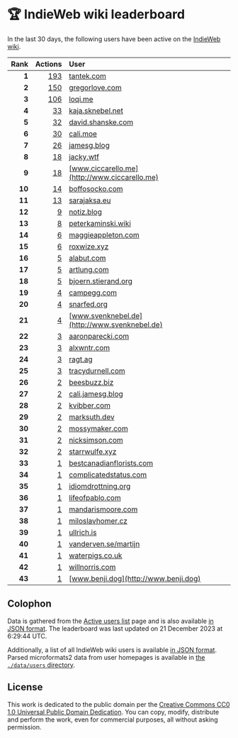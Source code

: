 # 🏆 IndieWeb wiki leaderboard

In the last 30 days, the following users have been active on the [IndieWeb wiki](https://indieweb.org).

| Rank | Actions | User |
|-----:|--------:|:-----|
| **1** | [193](https://indieweb.org/Special:Contributions/Tantek.com) | [tantek.com](http://tantek.com) |
| **2** | [150](https://indieweb.org/Special:Contributions/Gregorlove.com) | [gregorlove.com](http://gregorlove.com) |
| **3** | [106](https://indieweb.org/Special:Contributions/Loqi.me) | [loqi.me](http://loqi.me) |
| **4** | [33](https://indieweb.org/Special:Contributions/Kaja.sknebel.net) | [kaja.sknebel.net](http://kaja.sknebel.net) |
| **5** | [32](https://indieweb.org/Special:Contributions/David.shanske.com) | [david.shanske.com](http://david.shanske.com) |
| **6** | [30](https://indieweb.org/Special:Contributions/Cali.moe) | [cali.moe](http://cali.moe) |
| **7** | [26](https://indieweb.org/Special:Contributions/Jamesg.blog) | [jamesg.blog](http://jamesg.blog) |
| **8** | [18](https://indieweb.org/Special:Contributions/Jacky.wtf) | [jacky.wtf](http://jacky.wtf) |
| **9** | [18](https://indieweb.org/Special:Contributions/Www.ciccarello.me) | [www.ciccarello.me](http://www.ciccarello.me) |
| **10** | [14](https://indieweb.org/Special:Contributions/Boffosocko.com) | [boffosocko.com](http://boffosocko.com) |
| **11** | [13](https://indieweb.org/Special:Contributions/Sarajaksa.eu) | [sarajaksa.eu](http://sarajaksa.eu) |
| **12** | [9](https://indieweb.org/Special:Contributions/Notiz.blog) | [notiz.blog](http://notiz.blog) |
| **13** | [8](https://indieweb.org/Special:Contributions/Peterkaminski.wiki) | [peterkaminski.wiki](http://peterkaminski.wiki) |
| **14** | [6](https://indieweb.org/Special:Contributions/Maggieappleton.com) | [maggieappleton.com](http://maggieappleton.com) |
| **15** | [6](https://indieweb.org/Special:Contributions/Roxwize.xyz) | [roxwize.xyz](http://roxwize.xyz) |
| **16** | [5](https://indieweb.org/Special:Contributions/Alabut.com) | [alabut.com](http://alabut.com) |
| **17** | [5](https://indieweb.org/Special:Contributions/Artlung.com) | [artlung.com](http://artlung.com) |
| **18** | [5](https://indieweb.org/Special:Contributions/Bjoern.stierand.org) | [bjoern.stierand.org](http://bjoern.stierand.org) |
| **19** | [4](https://indieweb.org/Special:Contributions/Campegg.com) | [campegg.com](http://campegg.com) |
| **20** | [4](https://indieweb.org/Special:Contributions/Snarfed.org) | [snarfed.org](http://snarfed.org) |
| **21** | [4](https://indieweb.org/Special:Contributions/Www.svenknebel.de) | [www.svenknebel.de](http://www.svenknebel.de) |
| **22** | [3](https://indieweb.org/Special:Contributions/Aaronparecki.com) | [aaronparecki.com](http://aaronparecki.com) |
| **23** | [3](https://indieweb.org/Special:Contributions/Alxwntr.com) | [alxwntr.com](http://alxwntr.com) |
| **24** | [3](https://indieweb.org/Special:Contributions/Ragt.ag) | [ragt.ag](http://ragt.ag) |
| **25** | [3](https://indieweb.org/Special:Contributions/Tracydurnell.com) | [tracydurnell.com](http://tracydurnell.com) |
| **26** | [2](https://indieweb.org/Special:Contributions/Beesbuzz.biz) | [beesbuzz.biz](http://beesbuzz.biz) |
| **27** | [2](https://indieweb.org/Special:Contributions/Cali.jamesg.blog) | [cali.jamesg.blog](http://cali.jamesg.blog) |
| **28** | [2](https://indieweb.org/Special:Contributions/Kvibber.com) | [kvibber.com](http://kvibber.com) |
| **29** | [2](https://indieweb.org/Special:Contributions/Marksuth.dev) | [marksuth.dev](http://marksuth.dev) |
| **30** | [2](https://indieweb.org/Special:Contributions/Mossymaker.com) | [mossymaker.com](http://mossymaker.com) |
| **31** | [2](https://indieweb.org/Special:Contributions/Nicksimson.com) | [nicksimson.com](http://nicksimson.com) |
| **32** | [2](https://indieweb.org/Special:Contributions/Starrwulfe.xyz) | [starrwulfe.xyz](http://starrwulfe.xyz) |
| **33** | [1](https://indieweb.org/Special:Contributions/Bestcanadianflorists.com) | [bestcanadianflorists.com](http://bestcanadianflorists.com) |
| **34** | [1](https://indieweb.org/Special:Contributions/Complicatedstatus.com) | [complicatedstatus.com](http://complicatedstatus.com) |
| **35** | [1](https://indieweb.org/Special:Contributions/Idiomdrottning.org) | [idiomdrottning.org](http://idiomdrottning.org) |
| **36** | [1](https://indieweb.org/Special:Contributions/Lifeofpablo.com) | [lifeofpablo.com](http://lifeofpablo.com) |
| **37** | [1](https://indieweb.org/Special:Contributions/Mandarismoore.com) | [mandarismoore.com](http://mandarismoore.com) |
| **38** | [1](https://indieweb.org/Special:Contributions/Miloslavhomer.cz) | [miloslavhomer.cz](http://miloslavhomer.cz) |
| **39** | [1](https://indieweb.org/Special:Contributions/Ullrich.is) | [ullrich.is](http://ullrich.is) |
| **40** | [1](https://indieweb.org/Special:Contributions/Vanderven.se_martijn) | [vanderven.se/martijn](http://vanderven.se/martijn) |
| **41** | [1](https://indieweb.org/Special:Contributions/Waterpigs.co.uk) | [waterpigs.co.uk](http://waterpigs.co.uk) |
| **42** | [1](https://indieweb.org/Special:Contributions/Willnorris.com) | [willnorris.com](http://willnorris.com) |
| **43** | [1](https://indieweb.org/Special:Contributions/Www.benji.dog) | [www.benji.dog](http://www.benji.dog) |


## Colophon

Data is gathered from the [Active users list](https://indieweb.org/Special:ActiveUsers) page and is also available [in JSON format](https://github.com/jgarber623/indieweb-wiki-leaderboard/blob/main/data/leaderboard.json). The leaderboard was last updated on 21 December 2023 at 6:29:44 UTC.

Additionally, a list of all IndieWeb wiki users is available [in JSON format](https://github.com/jgarber623/indieweb-wiki-leaderboard/blob/main/data/users.json). Parsed microformats2 data from user homepages is available in [the `./data/users` directory](https://github.com/jgarber623/indieweb-wiki-leaderboard/blob/main/data/users).

## License

This work is dedicated to the public domain per the [Creative Commons CC0 1.0 Universal Public Domain Dedication](https://creativecommons.org/publicdomain/zero/1.0/). You can copy, modify, distribute and perform the work, even for commercial purposes, all without asking permission.
